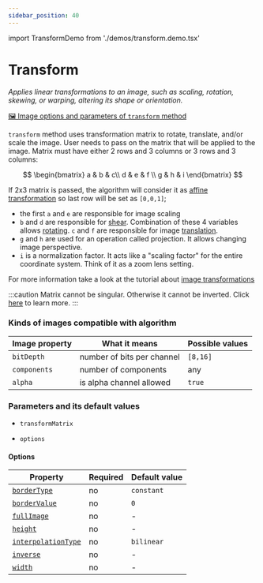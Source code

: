 ```yaml
---
sidebar_position: 40
---
```


import TransformDemo from './demos/transform.demo.tsx'

# Transform

_Applies linear transformations to an image, such as scaling, rotation, skewing, or warping, altering its shape or orientation._

[🖼️ Image options and parameters of `transform` method](https://api.image-js.org/classes/index.Image.html#transform)

`transform` method uses transformation matrix to rotate, translate, and/or scale the image.
User needs to pass on the matrix that will be applied to the image. Matrix must have either 2 rows and 3 columns or 3 rows and 3 columns:

$$
\begin{bmatrix}
a & b & c\\
d & e & f \\
g & h & i
\end{bmatrix}
$$

If 2x3 matrix is passed, the algorithm will consider it as [affine transformation](https://en.wikipedia.org/wiki/Affine_transformation) so last row will be set as `[0,0,1]`;

- the first `a` and `e` are responsible for image scaling
- `b` and `d` are responsible for [shear](https://en.wikipedia.org/wiki/Shear_mapping 'wikipedia link on image shearing'). Combination of these 4 variables allows [rotating](https://en.wikipedia.org/wiki/Rotations_and_reflections_in_two_dimensions 'wikipedia link on rotation'). `c` and `f` are responsible for image [translation](<https://en.wikipedia.org/wiki/Translation_(geometry)#:~:text=In%20Euclidean%20geometry%2C%20a%20translation,origin%20of%20the%20coordinate%20system> 'wikipedia link on translation').
- `g` and `h` are used for an operation called projection. It allows changing image perspective.
- `i` is a normalization factor. It acts like a "scaling factor" for the entire coordinate system. Think of it as a zoom lens setting.

For more information take a look at the tutorial about [image transformations](../../tutorials/applying-transform-function-on-images.md)

:::caution
Matrix cannot be singular. Otherwise it cannot be inverted. Click [here](https://en.wikipedia.org/wiki/Invertible_matrix 'wikipedia link on invertible matrices') to learn more.
:::

<TransformDemo />

### Kinds of images compatible with algorithm

| Image property | What it means              | Possible values |
| -------------- | -------------------------- | --------------- |
| `bitDepth`     | number of bits per channel | `[8,16]`        |
| `components`   | number of components       | any             |
| `alpha`        | is alpha channel allowed   | `true`          |

### Parameters and its default values

- `transformMatrix`

- `options`

#### Options

| Property                                                                                                 | Required | Default value |
| -------------------------------------------------------------------------------------------------------- | -------- | ------------- |
| [`borderType`](https://api.image-js.org/interfaces/index.TransformOptions.html#borderType)               | no       | `constant`    |
| [`borderValue`](https://api.image-js.org/interfaces/index.TransformOptions.html#borderValue)             | no       | `0`           |
| [`fullImage`](https://api.image-js.org/interfaces/index.TransformOptions.html#fullImage)                 | no       | -             |
| [`height`](https://api.image-js.org/interfaces/index.TransformOptions.html#height)                       | no       | -             |
| [`interpolationType`](https://api.image-js.org/interfaces/index.TransformOptions.html#interpolationType) | no       | `bilinear`    |
| [`inverse`](https://api.image-js.org/interfaces/index.TransformOptions.html#inverse)                     | no       | -             |
| [`width`](https://api.image-js.org/interfaces/index.TransformOptions.html#width)                         | no       | -             |
